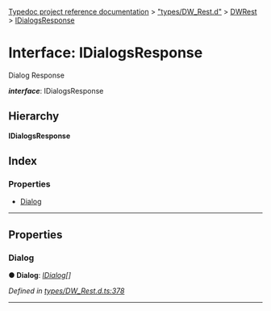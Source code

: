[Typedoc project reference documentation](../README.md) > ["types/DW_Rest.d"](../modules/_types_dw_rest_d_.md) > [DWRest](../modules/_types_dw_rest_d_.dwrest.md) > [IDialogsResponse](../interfaces/_types_dw_rest_d_.dwrest.idialogsresponse.md)

# Interface: IDialogsResponse

Dialog Response

*__interface__*: IDialogsResponse

## Hierarchy

**IDialogsResponse**

## Index

### Properties

* [Dialog](_types_dw_rest_d_.dwrest.idialogsresponse.md#dialog)

---

## Properties

<a id="dialog"></a>

###  Dialog

**● Dialog**: *[IDialog](_types_dw_rest_d_.dwrest.idialog.md)[]*

*Defined in [types/DW_Rest.d.ts:378](https://github.com/DocuWare/REST-Sample-TS/blob/22cf36b/src/types/DW_Rest.d.ts#L378)*

___

